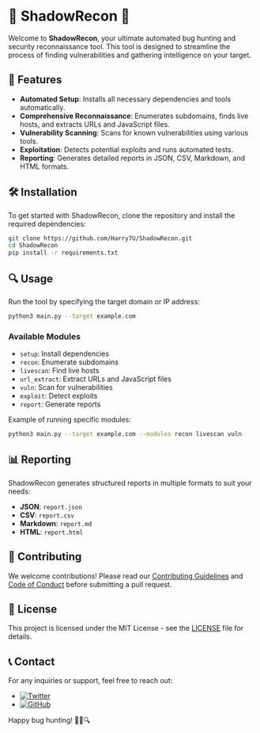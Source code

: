 # 🌟 ShadowRecon 🌟

Welcome to **ShadowRecon**, your ultimate automated bug hunting and security reconnaissance tool. This tool is designed to streamline the process of finding vulnerabilities and gathering intelligence on your target.

## 🚀 Features

- **Automated Setup**: Installs all necessary dependencies and tools automatically.
- **Comprehensive Reconnaissance**: Enumerates subdomains, finds live hosts, and extracts URLs and JavaScript files.
- **Vulnerability Scanning**: Scans for known vulnerabilities using various tools.
- **Exploitation**: Detects potential exploits and runs automated tests.
- **Reporting**: Generates detailed reports in JSON, CSV, Markdown, and HTML formats.

## 🛠️ Installation

To get started with ShadowRecon, clone the repository and install the required dependencies:

```bash
git clone https://github.com/Harry7U/ShadowRecon.git
cd ShadowRecon
pip install -r requirements.txt
```

## 🔍 Usage

Run the tool by specifying the target domain or IP address:

```bash
python3 main.py --target example.com
```

### Available Modules

- `setup`: Install dependencies
- `recon`: Enumerate subdomains
- `livescan`: Find live hosts
- `url_extract`: Extract URLs and JavaScript files
- `vuln`: Scan for vulnerabilities
- `exploit`: Detect exploits
- `report`: Generate reports

Example of running specific modules:

```bash
python3 main.py --target example.com --modules recon livescan vuln
```

## 📊 Reporting

ShadowRecon generates structured reports in multiple formats to suit your needs:

- **JSON**: `report.json`
- **CSV**: `report.csv`
- **Markdown**: `report.md`
- **HTML**: `report.html`

## 🤝 Contributing

We welcome contributions! Please read our [Contributing Guidelines](CONTRIBUTING.md) and [Code of Conduct](CODE_OF_CONDUCT.md) before submitting a pull request.

## 📄 License

This project is licensed under the MIT License - see the [LICENSE](LICENSE) file for details.

## 📞 Contact

For any inquiries or support, feel free to reach out:

- [![Twitter](https://img.shields.io/twitter/follow/Harry7U?style=social)](https://twitter.com/Harry7U)
- [![GitHub](https://img.shields.io/github/followers/Harry7U?style=social)](https://github.com/Harry7U)

Happy bug hunting! 🕵️‍♂️🔍
